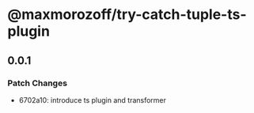 # @maxmorozoff/try-catch-tuple-ts-plugin

## 0.0.1

### Patch Changes

- 6702a10: introduce ts plugin and transformer
